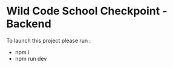 # Wild Code School Checkpoint - Backend

To launch this project please run : 
- npm i
- npm run dev
